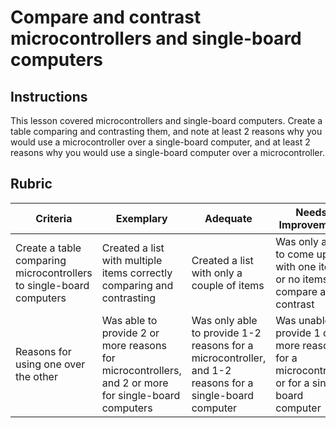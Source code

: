 # Compare and contrast microcontrollers and single-board computers

## Instructions

This lesson covered microcontrollers and single-board computers. Create a table comparing and contrasting them, and note at least 2 reasons why you would use a microcontroller over a single-board computer, and at least 2 reasons why you would use a single-board computer over a microcontroller.

## Rubric

| Criteria | Exemplary | Adequate | Needs Improvement |
| -------- | --------- | -------- | ----------------- |
| Create a table comparing microcontrollers to single-board computers | Created a list with multiple items correctly comparing and contrasting | Created a list with only a couple of items | Was only able to come up with one item, or no items to compare and contrast |
| Reasons for using one over the other | Was able to provide 2 or more reasons for microcontrollers, and 2 or more for single-board computers | Was only able to provide 1-2 reasons for a microcontroller, and 1-2 reasons for a single-board computer | Was unable to provide 1 or more reasons for a microcontroller or for a single-board computer |
